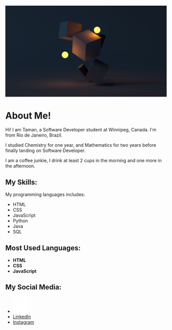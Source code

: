 ![background image](./assets/image/git-hub-bg.jpg 'background image')

# About Me!

Hi! I am Taman, a Software Developer student at Winnipeg, Canada. I'm from
Rio de Janeiro, Brazil.

I studied Chemistry for one year, and Mathematics for two years before finally
landing on Software Developer.

I am a coffee junkie, I drink at least 2 cups in the morning and one more in the
afternoon.

## My Skills:
My programming languages includes:
* HTML
* CSS
* JavaScript
* Python
* Java
* SQL

## Most Used Languages:
* **HTML**
* **CSS**
* **JavaScript**

## My Social Media:
* <a href='https://www.linkedin.com/in/tamanchichan/'>
    <img src='./assets/image/linkedin-logo.png' style='height:50px;width:50px;'>
  </a>
* [LinkedIn](https://www.linkedin.com/in/tamanchichan/)
* [Instagram](https://www.instagram.com/tamanchichan/)